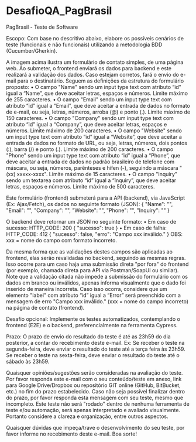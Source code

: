 # DesafioQA_PagBrasil
PagBrasil - Teste de Software

Escopo:
Com base no descritivo abaixo, elabore os possíveis cenários de teste (funcionais e não
funcionais) utilizando a metodologia BDD (Cucumber/Gherkin).

A imagem acima ilustra um formulário de contato simples, de uma página web. Ao
submeter, o frontend enviará os dados para backend e este realizará a validação dos dados. Caso
estejam corretos, fará o envio do e-mail para o destinatário.
Seguem as definições da estrutura do formulário proposto:
• O campo "Name" sendo um input type text com atributo “id" igual a “Name”, que deve
aceitar letras, espaços e números. Limite máximo de 255 caracteres.
• O campo "Email" sendo um input type text com atributo “id” igual a “Email”, que deve
aceitar a entrada de dados no formato de e-mail, ou seja, letras, números, arroba (@) e
ponto (.). Limite máximo de 150 caracteres.
• O campo "Company" sendo um input type text com atributo “id” igual a “Company”, que
deve aceitar letras, espaços e números. Limite máximo de 200 caracteres.
• O campo "Website" sendo um input type text com atributo “id” igual a “Website”, que deve
aceitar a entrada de dados no formato de URL, ou seja, letras, números, dois pontos (:),
barra (/) e ponto (.). Limite máximo de 200 caracteres.
• O campo "Phone" sendo um input type text com atributo “id” igual a “Phone”, que deve
aceitar a entrada de dados no padrão brasileiro de telefone com máscara, ou seja, números,
parênteses e hífen (-), seguindo a máscara "(xx) xxxxx-xxxx". Limite máximo de 15
caracteres.
• O campo "Inquiry" sendo um textarea com atributo “id” igual a “Inquiry”, que deve aceitar
letras, espaços e números. Limite máximo de 500 caracteres.

Este formulário (frontend) submeterá para a API (backend), via JavaScript (Ex: Ajax/Fetch),
os dados no seguinte formato (JSON):
{
"Name": "",
"Email": "",
"Company": "",
"Website": "",
"Phone": "",
"Inquiry": ""
}

O backend deve retornar um JSON no seguinte formato:
• Em caso de sucesso:
HTTP_CODE: 200
{
"sucesso": true
}
• Em caso de falha:
HTTP_CODE: 412
{
"sucesso": false,
"erro": "Campo xxx inválido."
}
OBS: xxx = nome do campo com formato incorreto.

Da mesma forma que as validações destes campos são aplicadas ao frontend, elas serão
revalidadas no backend, seguindo as mesmas regras. Isso ocorre para um caso haja uma submissão
direta "por fora" do frontend (por exemplo, chamada direta para API via Postman/SoapUI ou
similar).
Note que a validação citada não impede a submissão do formulário com os dados em branco
ou inválidos, apenas informa visualmente que o dado foi inserido de maneira incorreta. Caso isso
ocorra, considere que um elemento "label" com atributo “id” igual a “Error” será preenchido com a
mensagem de erro "Campo xxx inválido." (xxx = nome do campo incorreto) na página de contato
(frontend).

Desafio opcional:
Implemente os testes automatizados, contemplando o frontend (E2E) e o backend,
preferencialmente na ferramenta Cypress.

Prazo:
O prazo de envio do resultado do teste é até as 23h59 do dia posterior, a contar do
recebimento deste e-mail. Ex: Se receber o teste na segunda-feira, deve enviar o resultado do teste
até a terça feira às 23h59. Se receber o teste na sexta-feira, deve enviar o resultado do teste até o
sábado às 23h59.

Quaisquer opiniões/sugestões serão consideradas na avaliação do teste. Por favor responda
este e-mail com o seu conteúdo/teste em anexo, link para Google Drive/Dropbox ou repositório GIT
online (GitHub, BitBucket, etc.) no fim do prazo estabelecido.
Caso não seja possível finalizar dentro do prazo, por favor responda esta mensagem com
seu teste, mesmo que incompleto. Este teste não será "rodado" dentro de nenhuma ferramenta de
teste e/ou automação, será apenas interpretado e avaliado visualmente. Portanto considere a
clareza e organização, entre outros aspectos.

Quaisquer dúvidas que impeça/trave o desenvolvimento do seu teste, por favor informe no
recebimento deste e-mail.
Boa sorte!
